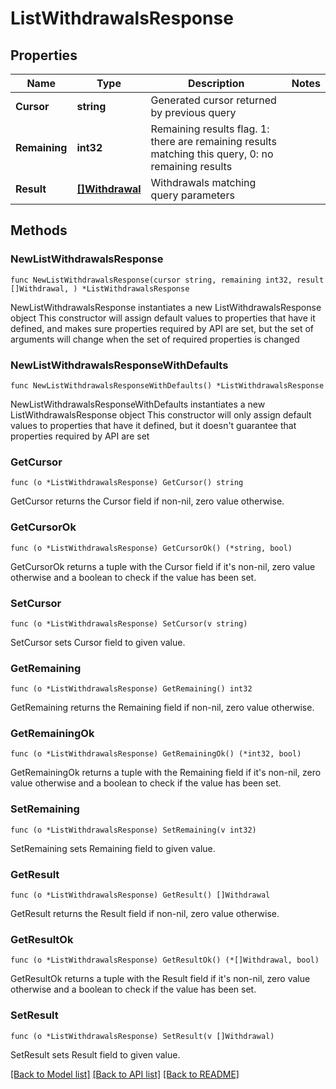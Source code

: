 # ListWithdrawalsResponse

## Properties

Name | Type | Description | Notes
------------ | ------------- | ------------- | -------------
**Cursor** | **string** | Generated cursor returned by previous query | 
**Remaining** | **int32** | Remaining results flag. 1: there are remaining results matching this query, 0: no remaining results | 
**Result** | [**[]Withdrawal**](Withdrawal.md) | Withdrawals matching query parameters | 

## Methods

### NewListWithdrawalsResponse

`func NewListWithdrawalsResponse(cursor string, remaining int32, result []Withdrawal, ) *ListWithdrawalsResponse`

NewListWithdrawalsResponse instantiates a new ListWithdrawalsResponse object
This constructor will assign default values to properties that have it defined,
and makes sure properties required by API are set, but the set of arguments
will change when the set of required properties is changed

### NewListWithdrawalsResponseWithDefaults

`func NewListWithdrawalsResponseWithDefaults() *ListWithdrawalsResponse`

NewListWithdrawalsResponseWithDefaults instantiates a new ListWithdrawalsResponse object
This constructor will only assign default values to properties that have it defined,
but it doesn't guarantee that properties required by API are set

### GetCursor

`func (o *ListWithdrawalsResponse) GetCursor() string`

GetCursor returns the Cursor field if non-nil, zero value otherwise.

### GetCursorOk

`func (o *ListWithdrawalsResponse) GetCursorOk() (*string, bool)`

GetCursorOk returns a tuple with the Cursor field if it's non-nil, zero value otherwise
and a boolean to check if the value has been set.

### SetCursor

`func (o *ListWithdrawalsResponse) SetCursor(v string)`

SetCursor sets Cursor field to given value.


### GetRemaining

`func (o *ListWithdrawalsResponse) GetRemaining() int32`

GetRemaining returns the Remaining field if non-nil, zero value otherwise.

### GetRemainingOk

`func (o *ListWithdrawalsResponse) GetRemainingOk() (*int32, bool)`

GetRemainingOk returns a tuple with the Remaining field if it's non-nil, zero value otherwise
and a boolean to check if the value has been set.

### SetRemaining

`func (o *ListWithdrawalsResponse) SetRemaining(v int32)`

SetRemaining sets Remaining field to given value.


### GetResult

`func (o *ListWithdrawalsResponse) GetResult() []Withdrawal`

GetResult returns the Result field if non-nil, zero value otherwise.

### GetResultOk

`func (o *ListWithdrawalsResponse) GetResultOk() (*[]Withdrawal, bool)`

GetResultOk returns a tuple with the Result field if it's non-nil, zero value otherwise
and a boolean to check if the value has been set.

### SetResult

`func (o *ListWithdrawalsResponse) SetResult(v []Withdrawal)`

SetResult sets Result field to given value.



[[Back to Model list]](../README.md#documentation-for-models) [[Back to API list]](../README.md#documentation-for-api-endpoints) [[Back to README]](../README.md)


